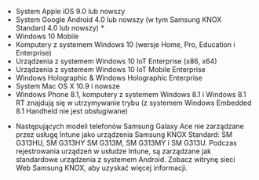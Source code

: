 
- System Apple iOS 9.0 lub nowszy
- System Google Android 4.0 lub nowszy (w tym Samsung KNOX Standard 4.0 lub nowszy) *
- Windows 10 Mobile
- Komputery z systemem Windows 10 (wersje Home, Pro, Education i Enterprise)
- Urządzenia z systemem Windows 10 IoT Enterprise (x86, x64)
- Urządzenia z systemem Windows 10 IoT Mobile Enterprise
- Windows Holographic & Windows Holographic Enterprise
- System Mac OS X 10.9 i nowsze
- Windows Phone 8.1, komputery z systemem Windows 8.1 i Windows 8.1 RT znajdują się w utrzymywanie trybu (z systemem Windows Embedded 8.1 Handheld nie jest obsługiwane)

* Następujących modeli telefonów Samsung Galaxy Ace nie zarządzane przez usługę Intune jako urządzenia Samsung KNOX Standard: SM G313HU, SM G313HY SM G313M, SM G313MY i SM G313U. Podczas rejestrowania urządzeń w usłudze Intune, są zarządzane jak standardowe urządzenia z systemem Android. Zobacz witrynę sieci Web Samsung KNOX, aby uzyskać więcej informacji.
